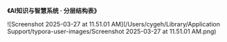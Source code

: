 **《AI知识与智慧系统 · 分层结构表》**

![Screenshot 2025-03-27 at 11.51.01 AM](/Users/cygeh/Library/Application Support/typora-user-images/Screenshot 2025-03-27 at 11.51.01 AM.png)